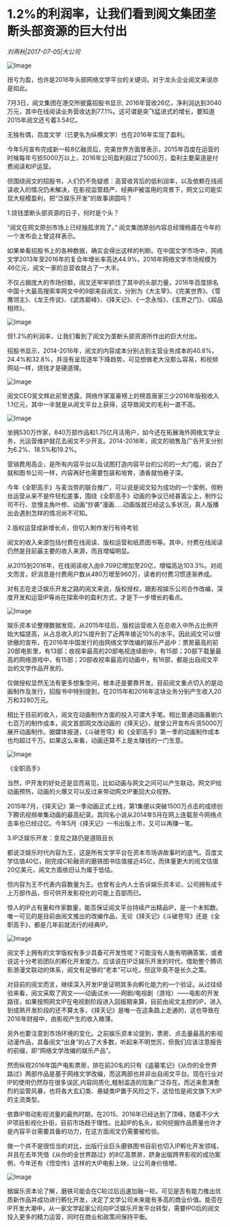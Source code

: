 # 1.2%的利润率，让我们看到阅文集团垄断头部资源的巨大付出

*刘燕秋|2017-07-05|大公司*

![Image](http://static.ylzbl.com/uploads/ueditor/php/upload/image/20170706/1499324051499308.png)

扭亏为盈，也许是2016年头部网络文学平台的关键词，对于龙头企业阅文来说亦是如此。

7月3日，阅文集团在港交所披露招股书显示, 2016年营收26亿，净利润达到3040万元，其中在线阅读业务营收达到77.1%。这可谓是突飞猛进式的增长，要知道2015年阅文还亏着3.54亿。

无独有偶，百度文学（已更名为纵横文学）也在2016年实现了盈利。

今年5月宣布完成新一轮8亿融资后，完美世界方面曾表示，2015年百度在运营的时候每年亏损5000万以上，2016年公司盈利超过了5000万，盈利主要渠道是付费阅读和IP运营。

但围绕阅文的招股书，人们仍不免疑惑：高营收背后的低利润率，以及依赖在线阅读收入的情况仍未解决，在影视监管趋严、经典IP被滥用的背景下，网文公司能实现大规模盈利，把“泛娱乐开发”的故事讲圆吗？

1.烧钱垄断头部资源的日子，何时是个头？

“阅文在网文原创市场上已经独孤求败了。” 阅文集团原创内容总经理杨晨在今年的一个发布会上曾这样表示。

如果单看招股书上的各种数据，确实会得出这样的判断。在中国文学市场中，网络文学2013年至2016年的复合年增长率高达44.9%，2016年网络文学市场规模为46亿元，阅文一家的总营收就占了一大半。

不仅占据庞大的市场份额，阅文还牢牢抓住了其中的头部力量，2016年百度排名中国十大最高搜索率网文中的9部来自阅文，分别为《大主宰》、《完美世界》、《雪鹰领主》、《龙王传说》、《武炼巅峰》、《择天记》、《一念永恒》、《玄界之门》、《超品相师》。

![Image](http://static.ylzbl.com/uploads/ueditor/php/upload/image/20170706/1499324229116920.jpeg)

但1.2%的利润率，让我们看到了阅文为垄断头部资源所作出的巨大付出。

招股书显示，2014-2016年，阅文的内容成本分别占到主营业务成本的40.8%，24.4%和32.8%，并没有呈现逐年下降趋势，可见想做老大没那么容易，和视频网站一样，烧钱才是硬道理。

![Image](http://static.ylzbl.com/uploads/ueditor/php/upload/image/20170706/1499324246235465.jpeg)

阅文CEO吴文辉此前曾透露，网络作家富豪榜上的榜首唐家三少2016年版税收入1.1亿元，其中一半就是从阅文平台上获得，这导致阅文的毛利一直不高。

![Image](http://static.ylzbl.com/uploads/ueditor/php/upload/image/20170706/1499324257220257.jpeg)

坐拥530万作家，840万部作品和1.75亿月活用户，如今还在拓展海外网络文学业务，光运营维护就花去阅文不少开支。2014-2016年，阅文的销售及广告开支分别为6.2%、18.5%和19.2%。

营销费用高企，是所有内容平台以及试图打造内容平台的公司的一大门槛，说白了就和图书公司一样，内容再好也需要包装和培育，酒香就怕巷子深。

今年《全职高手》与麦当劳的联合推广，可以说是阅文较为成功的一个案例，但粉丝运营从来不是件轻松差事，围绕《全职高手》动画的争议已经甚嚣尘上，制作公司不行、怠慢主角叶修、动画“抄袭”漫画.....动画版就已经这么多状况，真人版播出会遇到怎样的情况尚不可知。

2.版权运营成新增长点，但切入制作发行有待考验

阅文的收入来源包括付费在线阅读、版权运营和纸质图书等。其中，付费在线阅读仍然是目前最主要的收入来源，而且增幅明显。

从2015到2016年，在线阅读收入由9.709亿增加至20亿，增幅高达103.3%。对阅文而言，好消息是付费用户数从480万增至960万，读者的付费习惯逐渐养成。

对有志在走泛娱乐开发之路的阅文来说，版权授权，跟影视娱乐公司合作改编，深度开发和运营IP等尚在探索中的盈利方式，才是下一步增长的看点。

![Image](http://static.ylzbl.com/uploads/ueditor/php/upload/image/20170709/1499592583690677.jpeg)

娱乐资本论整理数据发现，从2015年往后，版权运营收入在总收入中所占比例开始大幅提高，从占总收入的2%提升到了近两年接近10%的水平。因此阅文可以很骄傲的宣布，在2016年中国发行的由网络文学改编的娱乐产品中：票房最高的前20部电影里，有13部；收视率最高的20部电视连续剧中，有15部；20部下载量最高的网络游戏中，有15部；20部收视率最高的动画中，有16部，都是出自阅文平台的文学作品开发的。

仅做授权显然无法有更多想象空间，根本还是要靠开发。目前阅文重点切入的是动画制作及发行，招股书中特别提到，在2015年和2016年这块业务分别产生收入20万和3280万元。

相比于目前的收入，阅文在动画制作方面的投入可谓大手笔。相比普通动画番剧六七百万的制作成本，阅文首部网文改动画的《择天记》，就曾公开宣布斥资5000万展开动画制作。据媒体报道，《斗破苍穹》和《全职高手》第一季的动画制作成本也均超过千万。如果这么来看，动画还算不上是太赚钱的一门生意。

![Image](http://static.ylzbl.com/uploads/ueditor/php/upload/image/20170706/1499324330728794.jpeg)

《全职高手》

当然，IP开发的好处还是显而易见，比如动画与网文之间可以产生联动，网文IP给动画预热，动画的火爆又可以反过来带动网文IP重回大众视野。

2015年7月，《择天记》第一季动画正式上线，第1集便以突破1500万点击的成绩创下腾讯视频单集动画的最高纪录。其同名小说从2014年5月在网上连载至今网络点击率也已经过亿。今年5月《择天记》一书出版上市，又可以再赚一笔。

3.IP泛娱乐开发：变现之路仍是道阻且长

都说泛娱乐时代内容为王，这是所有文学平台在资本市场讲故事时的底气。百度文学估值40亿，刚完成C轮融资的磨铁图书估值接近45亿，而体量更大的阅文估值20亿美元，阅文方面依旧认为属于低估。

但内容为王不代表内容数量为王。也曾有业内人士告诉娱乐资本论，公司拥有成千上万部作品，但可供开发影视化的可能上百部而已。

惊人的IP占有量和作家数量，能否保证阅文平台持续产出精品IP，是一个未知数。唯一可见的是目前由阅文推出的改编作品，无论《择天记》《斗破苍穹》还是《全职高手》，都是几年前就流行的经典IP。

![Image](http://static.ylzbl.com/uploads/ueditor/php/upload/image/20170706/1499324389379261.jpeg)

阅文手上拥有的文学版权有多少具备可开发性呢？可能没有人能有明确答案，或者说这十分考验团队的孵化开发能力。应该说在IP泛娱乐开发的时代，借助整个腾讯影游漫文联动的体系，阅文有足够的“老本”可以吃，但这毕竟不是长久之策。

对目前的阅文而言，继续深入开发IP是证明其多向孵化能力的一个验证。从过往经验来看，阅文采取了网文——动画试水——网剧/电视剧（游戏）——电影的开发路径，如果按照网文IP在电视剧阶段进入回报期来算，目前由阅文主控的IP，进入到成熟开发阶段的还不算太多，《择天记》是唯一在这条路上走通的，这也导致在2016年财报中，由影视产生的收入微薄。

另外也要注意到市场环境的变化。之前娱乐资本论提到，票房、点击量最高的影视动漫作品，具备阅文“出身”的占了大多数，听起来不明觉厉，但我们应该注意报告的前缀，即“网络文学改编的娱乐产品”。

然而纵观2016年国产电影票房，排在前20名的只有《盗墓笔记》《从你的全世界路过》两部作品是基于网络文学改编，而这两部也并非出自阅文平台。现在行业对IP的使用仍然存在很多误区,内容同质化,粗制滥造的现象广泛存在。而近来愈演愈烈的监管风暴，也将各大玄幻类、悬疑类IP置于风险之下，这恰恰是阅文旗下大IP的主流类型。

依靠IP带动影视流量的最热时期，在2015、2016年已经达到了顶峰，随着不少大IP项目影视化扑街，目前市场趋于理性。比起IP的名头，如何挖掘作品质量也许才是内容平台需要具备的功力，在这方面阅文仍需要被检验。

做一个并不是很恰当的对比，出版行业巨头磨铁图书目前也切入IP孵化开发领域，并且在去年凭借《从你的全世界路过》的8亿高票房，跻身出版跨界影视的成功案例，今年还有《悟空传》这样的大IP电影上映，让公司身价倍增。

![Image](http://static.ylzbl.com/uploads/ueditor/php/upload/image/20170706/1499324398297851.jpeg)

据娱乐资本论了解，磨铁可能会在C轮过后迅速加融一轮。可见是否有能力推出优质新作品并成功进行孵化开发，决定了文学公司未来能有多高的商业价值。能否在IP开发大潮中，从一家文学起家公司向IP泛娱乐开发平台转型，需要IPO后的阅文投入更多的精力运营，同时在商业和政策间保持平衡。

